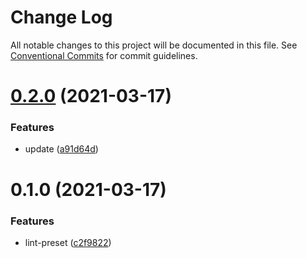 # Change Log

All notable changes to this project will be documented in this file.
See [Conventional Commits](https://conventionalcommits.org) for commit guidelines.

# [0.2.0](https://github.com/osdoc-dev/lint-preset/compare/v0.1.0...v0.2.0) (2021-03-17)


### Features

* update ([a91d64d](https://github.com/osdoc-dev/lint-preset/commit/a91d64d19ea00ba78dad5e5f68e65196fd8c623f))





# 0.1.0 (2021-03-17)


### Features

* lint-preset ([c2f9822](https://github.com/osdoc-dev/lint-preset/commit/c2f9822bb8fc5be0edc19681ffc8f28d850e0897))

